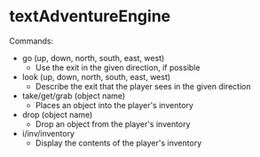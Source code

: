 # textAdventureEngine

Commands:

* go (up, down, north, south, east, west)
  * Use the exit in the given direction, if possible
* look (up, down, north, south, east, west)
  * Describe the exit that the player sees in the given direction
* take/get/grab (object name)
  * Places an object into the player's inventory
* drop (object name)
  * Drop an object from the player's inventory 
* i/inv/inventory
  * Display the contents of the player's inventory
